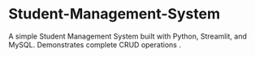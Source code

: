 # Student-Management-System
A simple Student Management System built with Python, Streamlit, and MySQL. Demonstrates complete CRUD operations .
